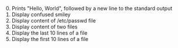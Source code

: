 0. Prints "Hello, World", followed by a new line to the standard output
1. Display confused smiley
2. Display content of /etc/passwd file
3. Display content of two files
4. Display the last 10 lines of a file
5. Display the first 10 lines of a file
